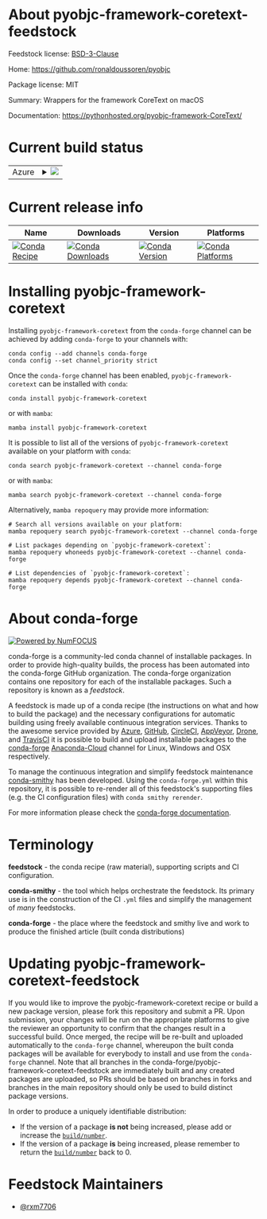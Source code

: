 About pyobjc-framework-coretext-feedstock
=========================================

Feedstock license: [BSD-3-Clause](https://github.com/conda-forge/pyobjc-framework-coretext-feedstock/blob/main/LICENSE.txt)

Home: https://github.com/ronaldoussoren/pyobjc

Package license: MIT

Summary: Wrappers for the framework CoreText on macOS

Documentation: https://pythonhosted.org/pyobjc-framework-CoreText/

Current build status
====================


<table>
    
  <tr>
    <td>Azure</td>
    <td>
      <details>
        <summary>
          <a href="https://dev.azure.com/conda-forge/feedstock-builds/_build/latest?definitionId=20359&branchName=main">
            <img src="https://dev.azure.com/conda-forge/feedstock-builds/_apis/build/status/pyobjc-framework-coretext-feedstock?branchName=main">
          </a>
        </summary>
        <table>
          <thead><tr><th>Variant</th><th>Status</th></tr></thead>
          <tbody><tr>
              <td>osx_64_python3.10.____cpython</td>
              <td>
                <a href="https://dev.azure.com/conda-forge/feedstock-builds/_build/latest?definitionId=20359&branchName=main">
                  <img src="https://dev.azure.com/conda-forge/feedstock-builds/_apis/build/status/pyobjc-framework-coretext-feedstock?branchName=main&jobName=osx&configuration=osx%20osx_64_python3.10.____cpython" alt="variant">
                </a>
              </td>
            </tr><tr>
              <td>osx_64_python3.8.____cpython</td>
              <td>
                <a href="https://dev.azure.com/conda-forge/feedstock-builds/_build/latest?definitionId=20359&branchName=main">
                  <img src="https://dev.azure.com/conda-forge/feedstock-builds/_apis/build/status/pyobjc-framework-coretext-feedstock?branchName=main&jobName=osx&configuration=osx%20osx_64_python3.8.____cpython" alt="variant">
                </a>
              </td>
            </tr><tr>
              <td>osx_64_python3.9.____cpython</td>
              <td>
                <a href="https://dev.azure.com/conda-forge/feedstock-builds/_build/latest?definitionId=20359&branchName=main">
                  <img src="https://dev.azure.com/conda-forge/feedstock-builds/_apis/build/status/pyobjc-framework-coretext-feedstock?branchName=main&jobName=osx&configuration=osx%20osx_64_python3.9.____cpython" alt="variant">
                </a>
              </td>
            </tr>
          </tbody>
        </table>
      </details>
    </td>
  </tr>
</table>

Current release info
====================

| Name | Downloads | Version | Platforms |
| --- | --- | --- | --- |
| [![Conda Recipe](https://img.shields.io/badge/recipe-pyobjc--framework--coretext-green.svg)](https://anaconda.org/conda-forge/pyobjc-framework-coretext) | [![Conda Downloads](https://img.shields.io/conda/dn/conda-forge/pyobjc-framework-coretext.svg)](https://anaconda.org/conda-forge/pyobjc-framework-coretext) | [![Conda Version](https://img.shields.io/conda/vn/conda-forge/pyobjc-framework-coretext.svg)](https://anaconda.org/conda-forge/pyobjc-framework-coretext) | [![Conda Platforms](https://img.shields.io/conda/pn/conda-forge/pyobjc-framework-coretext.svg)](https://anaconda.org/conda-forge/pyobjc-framework-coretext) |

Installing pyobjc-framework-coretext
====================================

Installing `pyobjc-framework-coretext` from the `conda-forge` channel can be achieved by adding `conda-forge` to your channels with:

```
conda config --add channels conda-forge
conda config --set channel_priority strict
```

Once the `conda-forge` channel has been enabled, `pyobjc-framework-coretext` can be installed with `conda`:

```
conda install pyobjc-framework-coretext
```

or with `mamba`:

```
mamba install pyobjc-framework-coretext
```

It is possible to list all of the versions of `pyobjc-framework-coretext` available on your platform with `conda`:

```
conda search pyobjc-framework-coretext --channel conda-forge
```

or with `mamba`:

```
mamba search pyobjc-framework-coretext --channel conda-forge
```

Alternatively, `mamba repoquery` may provide more information:

```
# Search all versions available on your platform:
mamba repoquery search pyobjc-framework-coretext --channel conda-forge

# List packages depending on `pyobjc-framework-coretext`:
mamba repoquery whoneeds pyobjc-framework-coretext --channel conda-forge

# List dependencies of `pyobjc-framework-coretext`:
mamba repoquery depends pyobjc-framework-coretext --channel conda-forge
```


About conda-forge
=================

[![Powered by
NumFOCUS](https://img.shields.io/badge/powered%20by-NumFOCUS-orange.svg?style=flat&colorA=E1523D&colorB=007D8A)](https://numfocus.org)

conda-forge is a community-led conda channel of installable packages.
In order to provide high-quality builds, the process has been automated into the
conda-forge GitHub organization. The conda-forge organization contains one repository
for each of the installable packages. Such a repository is known as a *feedstock*.

A feedstock is made up of a conda recipe (the instructions on what and how to build
the package) and the necessary configurations for automatic building using freely
available continuous integration services. Thanks to the awesome service provided by
[Azure](https://azure.microsoft.com/en-us/services/devops/), [GitHub](https://github.com/),
[CircleCI](https://circleci.com/), [AppVeyor](https://www.appveyor.com/),
[Drone](https://cloud.drone.io/welcome), and [TravisCI](https://travis-ci.com/)
it is possible to build and upload installable packages to the
[conda-forge](https://anaconda.org/conda-forge) [Anaconda-Cloud](https://anaconda.org/)
channel for Linux, Windows and OSX respectively.

To manage the continuous integration and simplify feedstock maintenance
[conda-smithy](https://github.com/conda-forge/conda-smithy) has been developed.
Using the ``conda-forge.yml`` within this repository, it is possible to re-render all of
this feedstock's supporting files (e.g. the CI configuration files) with ``conda smithy rerender``.

For more information please check the [conda-forge documentation](https://conda-forge.org/docs/).

Terminology
===========

**feedstock** - the conda recipe (raw material), supporting scripts and CI configuration.

**conda-smithy** - the tool which helps orchestrate the feedstock.
                   Its primary use is in the construction of the CI ``.yml`` files
                   and simplify the management of *many* feedstocks.

**conda-forge** - the place where the feedstock and smithy live and work to
                  produce the finished article (built conda distributions)


Updating pyobjc-framework-coretext-feedstock
============================================

If you would like to improve the pyobjc-framework-coretext recipe or build a new
package version, please fork this repository and submit a PR. Upon submission,
your changes will be run on the appropriate platforms to give the reviewer an
opportunity to confirm that the changes result in a successful build. Once
merged, the recipe will be re-built and uploaded automatically to the
`conda-forge` channel, whereupon the built conda packages will be available for
everybody to install and use from the `conda-forge` channel.
Note that all branches in the conda-forge/pyobjc-framework-coretext-feedstock are
immediately built and any created packages are uploaded, so PRs should be based
on branches in forks and branches in the main repository should only be used to
build distinct package versions.

In order to produce a uniquely identifiable distribution:
 * If the version of a package **is not** being increased, please add or increase
   the [``build/number``](https://docs.conda.io/projects/conda-build/en/latest/resources/define-metadata.html#build-number-and-string).
 * If the version of a package **is** being increased, please remember to return
   the [``build/number``](https://docs.conda.io/projects/conda-build/en/latest/resources/define-metadata.html#build-number-and-string)
   back to 0.

Feedstock Maintainers
=====================

* [@rxm7706](https://github.com/rxm7706/)

